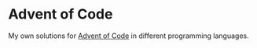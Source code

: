 Advent of Code
====

My own solutions for [Advent of Code](https://adventofcode.com) in different programming languages.

